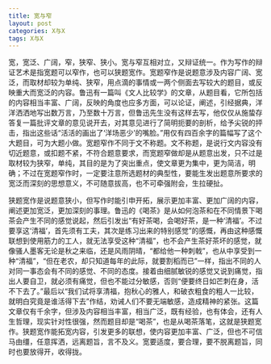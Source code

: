 ```yaml
---
title: 宽与窄
layout: post
categories: X与X
tags: X与X
---
```


宽，宽泛、广阔，窄，狭窄、狭小。宽与窄互相对立，又辩证统一。作为写作的辩证艺术是指宽题可以窄作，也可以狭题宽作。宽题窄作是说题意涉及内容广阔、宽泛，而取材却较为单纯、狭窄，用点滴的事情或一两个侧面去写较大的题目，或反映重大而宽泛的内容。鲁迅有一篇叫《文人比较学》的文章，从题目看，它所包括的内容相当丰富、广阔，反映的角度也应多方面，可以论证，阐述，引经据典，洋洋洒洒地写出数万言，乃至数十万言，但鲁迅先生没有这样去写，他仅仅从施蛰存答复一篇批评文章的意见说开去，对其意见进行了简明扼要的剖析，给予尖锐的抨击，指出这些话“活活的画出了‘洋场恶少’的嘴脸。”用仅有四百余字的篇幅写了这个大题目，可为大题小做。宽题窄作不同于文不称题。文不称题，是说行文内容没有切近题意，或扣题不紧，不符合题意要求，而宽题窄做却是从题意出发，只不过是取材较为狭窄，单纯，其目的是为了突出重点，使文章更为集中，更为简洁，明确；不过在宽题窄作时，一定要注意所选题材的典型性，要能生发出题意所要求的宽泛而深刻的思想意义，不可随意拔高，也不可牵强附会，生拉硬扯。

狭题宽作是说题意狭小，但写作时能引申开拓，展示更加丰富、更加广阔的内容，阐述更加宽泛，更加深刻的事理。鲁迅的《喝茶》是从如何泡茶和在不同情景下喝茶会产生不同的感觉说起，然后引发出“有好茶喝，会喝好茶，是一种‘清福’。不过要享这‘清福’，首先须有工夫，其次是练习出来的特别感觉”的感慨，再由这种感慨联想到使用筋力的工人，就无法享受这种“清福”，也不会产生茶好茶坏的感觉，就像骚人墨客无论是秋之来临，还是风雨阴晴，“都给他一种刺戟”，也从中享受到一种“清福”，“但在老农，却只知道每年的此际，就要割稻而已”一样，指出不同的人对同一事态会有不同的感觉、不同的态度。接着由细腻敏锐的感觉又说到痛觉，指出人要自卫，就必须有痛觉，但也不能过分敏感，否则“便要终日如芒刺在身，活不下去了。”最后以“我们试将享清福，抱秋心的雅人，和破衣粗食的粗人一比较，就明白究竟是谁活得下去”作结，劝诫人们不要无端敏感，造成精神的紧张。这篇文章仅有千余字，但涉及内容相当丰富，相当广泛，既有经验，也有体会，还有人生哲理，现实针对性很强，然而题目却是“喝茶”，也是从喝茶落笔，这就是狭题宽作。狭题宽作能拓宽内容，引发更多的联想，使内容更加丰富、广泛，但也不可信马由缰，任意挥洒，远离题旨，言不及义。宽要适度，要合理，要不脱离题旨，同时也要放得开，收得拢。 